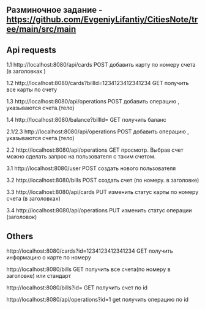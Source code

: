 ## Разминочное задание - https://github.com/EvgeniyLifantiy/CitiesNote/tree/main/src/main ## 

## Api requests ##

1.1 http://localhost:8080/api/cards POST добавить карту по номеру счета (в заголовках )

1.2 http://localhost:8080/cards?billId=1234123412341234 GET получить все карты по счету

1.3 http://localhost:8080/api/operations POST добавить операцию , указываются счета.(тело)

1.4 http://localhost:8080/balance?billId= GET получить баланс

2.1/2.3  http://localhost:8080/api/operations POST добавить операцию , указываются счета.(тело)

2.2 http://localhost:8080/api/operations GET просмотр. Выбрав счет можно сделать запрос на пользователя с таким счетом.


3.1 http://localhost:8080/user POST создать нового пользователя 

3.2 http://localhost:8080/bills POST создать счет (по номеру. в заголовке)

3.3 http://localhost:8080/api/cards PUT изменить статус карты по номеру счета (в заголовках)

3.4 http://localhost:8080/api/operations PUT изменить статус операции (заголовок)

## Others

http://localhost:8080/cards?id=1234123412341234 GET получить информацию о карте по номеру

http://localhost:8080/bills GET получить все счета(по номеру в заголовке) или стандарт

http://localhost:8080/bills?id= GET получить счет по id

http://localhost:8080/api/operations?id=1 get получить операцию по id


